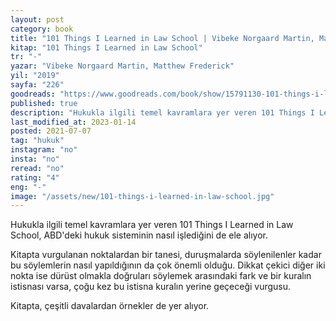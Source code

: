 ```yaml
---
layout: post
category: book
title: "101 Things I Learned in Law School | Vibeke Norgaard Martin, Matthew Frederick (Kitap)"
kitap: "101 Things I Learned in Law School"
tr: "-"
yazar: "Vibeke Norgaard Martin, Matthew Frederick"
yil: "2019"
sayfa: "226"
goodreads: "https://www.goodreads.com/book/show/15791130-101-things-i-learned-in-law-school"
published: true
description: "Hukukla ilgili temel kavramlara yer veren 101 Things I Learned in Law School, ABD'deki hukuk sisteminin nasıl işlediğini de ele alıyor."
last_modified_at: 2023-01-14
posted: 2021-07-07
tag: "hukuk"
instagram: "no"
insta: "no"
reread: "no"
rating: "4"
eng: "-"
image: "/assets/new/101-things-i-learned-in-law-school.jpg"
---
```


Hukukla ilgili temel kavramlara yer veren 101 Things I Learned in Law School, ABD'deki hukuk sisteminin nasıl işlediğini de ele alıyor. 

Kitapta vurgulanan noktalardan bir tanesi, duruşmalarda söylenilenler kadar bu söylemlerin nasıl yapıldığının da çok önemli olduğu. Dikkat çekici diğer iki nokta ise dürüst olmakla doğruları söylemek arasındaki fark ve bir kuralın istisnası varsa, çoğu kez bu istisna kuralın yerine geçeceği vurgusu. 

Kitapta, çeşitli davalardan örnekler de yer alıyor. 
